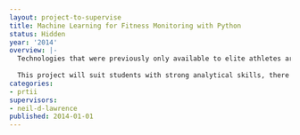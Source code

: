 ```yaml
---
layout: project-to-supervise
title: Machine Learning for Fitness Monitoring with Python
status: Hidden
year: '2014'
overview: |-
  Technologies that were previously only available to elite athletes are becoming widespread. Now casual athletes can buy systems that monitor pace, heart rate and other information for under 300 pounds. This project will build a software tool for analysis of data of this type. Software for the project will be written according to the principles of open data science.
  
  This project will suit students with strong analytical skills, there will be a focus on linear algebra and probabilistic inference in the software.
categories:
- prtii
supervisors:
- neil-d-lawrence
published: 2014-01-01
---
```

